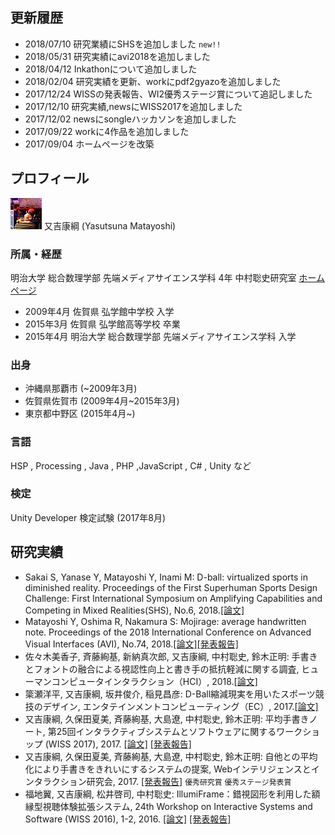 ## 更新履歴
- 2018/07/10  研究業績にSHSを追加しました `new!!`
- 2018/05/31  研究実績にavi2018を追加しました
- 2018/04/12  Inkathonについて追加しました
- 2018/02/04  研究実績を更新、workにpdf2gyazoを追加しました
- 2017/12/24  WISSの発表報告、WI2優秀ステージ賞について追記しました
- 2017/12/10  研究実績,newsにWISS2017を追加しました
- 2017/12/02  newsにsongleハッカソンを追加しました
- 2017/09/22  workに4作品を追加しました
- 2017/09/04  ホームページを改築

## プロフィール
![matatsuna](img/matatsuna.jpg)
又吉康綱 (Yasutsuna Matayoshi)

### 所属・経歴
明治大学 総合数理学部 先端メディアサイエンス学科 4年
中村聡史研究室 [ホームページ](http://nkmr-lab.org/)

- 2009年4月 佐賀県 弘学館中学校 入学
- 2015年3月 佐賀県 弘学館高等学校 卒業
- 2015年4月 明治大学 総合数理学部 先端メディアサイエンス学科 入学

### 出身
- 沖縄県那覇市 (~2009年3月)
- 佐賀県佐賀市 (2009年4月~2015年3月)
- 東京都中野区 (2015年4月~)

### 言語
HSP , Processing , Java , PHP  ,JavaScript , C# , Unity など

### 検定
Unity Developer 検定試験 (2017年8月)

## 研究実績
- Sakai S, Yanase Y, Matayoshi Y, Inami M: D-ball: virtualized sports in diminished reality. Proceedings of the First Superhuman Sports Design Challenge: First International Symposium on Amplifying Capabilities and Competing in Mixed Realities(SHS), No.6, 2018.[[論文]](https://dl.acm.org/citation.cfm?id=3210305)
- Matayoshi Y, Oshima R, Nakamura S: Mojirage: average handwritten note. Proceedings of the 2018 International Conference on Advanced Visual Interfaces (AVI), No.74, 2018.[[論文]](https://dl.acm.org/citation.cfm?id=3206573)[[発表報告]](http://nkmr-lab.org/news/avi2018_mojirage_matayoshi.html)
- 佐々木美香子, 斉藤絢基, 新納真次郎, 又吉康綱, 中村聡史, 鈴木正明: 手書きとフォントの融合による視認性向上と書き手の抵抗軽減に関する調査, ヒューマンコンピュータインタラクション（HCI）, 2018.[[論文]](https://ipsj.ixsq.nii.ac.jp/ej/?action=pages_view_main&active_action=repository_view_main_item_detail&item_id=185434&item_no=1&page_id=13&block_id=8)
- 簗瀬洋平, 又吉康綱, 坂井俊介, 稲見昌彦: D-Ball縮減現実を用いたスポーツ競技のデザイン, エンタテインメントコンピューティング（EC）, 2017.[[論文]](https://ipsj.ixsq.nii.ac.jp/ej/index.php?active_action=repository_view_main_item_detail&page_id=13&block_id=8&item_id=185082&item_no=1)
- 又吉康綱, 久保田夏美, 斉藤絢基, 大島遼, 中村聡史, 鈴木正明: 平均手書きノート, 第25回インタラクティブシステムとソフトウェアに関するワークショップ (WISS 2017), 2017. [[論文]](http://www.wiss.org/WISS2017Proceedings/oral/21.pdf) [[発表報告]](http://nkmr-lab.org/news/wiss2017_mojirage_matatsuna.html)
- 又吉康綱, 久保田夏美, 斉藤絢基, 大島遼, 中村聡史, 鈴木正明: 自他との平均化により手書きをきれいにするシステムの提案, Webインテリジェンスとインタラクション研究会, 2017. [[発表報告]](http://nkmr-lab.org/news/arg-wi2-mojirage-matayoshi.html) `優秀研究賞` `優秀ステージ発表賞`
- 福地翼, 又吉康綱, 松井啓司, 中村聡史: IllumiFrame：錯視図形を利用した額縁型視聴体験拡張システム, 24th Workshop on Interactive Systems and Software (WISS 2016), 1-2, 2016. [[論文]](http://www.wiss.org/WISS2016Proceedings/demo/2-A17.pdf) [[発表報告]](http://nkmr-lab.org/news/wiss2016_illumiframe_fukuchi.html)
